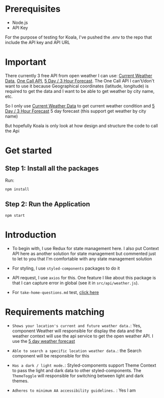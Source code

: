 # Prerequisites
* Node.js
* API Key

For the purpose of testing for Koala, I've pushed the .env to the repo that include the API key and API URL

# Important

There currently 3 free API from open weather I can use: [Current Weather Data](https://openweathermap.org/current), [One Call API](https://openweathermap.org/api/one-call-api), [5 Day / 3 Hour Forecast](https://openweathermap.org/forecast5). The One Call API I can't/don't want to use it because Geographical coordinates (latitude, longitude) is required to get the data and I want to be able to get weather by city name, etc.

So I only use [Current Weather Data](https://openweathermap.org/current) to get current weather condition and [5 Day / 3 Hour Forecast](https://openweathermap.org/forecast5) 5 day forecast (this support get weather by city name)

But hopefully Koala is only look at how design and structure the code to call the Api

# Get started

## Step 1: Install all the packages
Run:
```
npm install
```

## Step 2: Run the Application
```
npm start
```

# Introduction

* To begin with, I use Redux for state management here. I also put Context API here as another solution for state management but commented just to let to you that I'm comfortable with any state management solution

* For styling, I use `styled-components` packages to do it

* API request, I use `axios` for this. One feature I like about this package is that I can capture error in global (see it in `src/api/weather.js`). 

* For `take-home-questions.md` test, [click here](https://github.com/joelNguyenn1010/test)

# Requirements matching

* `Shows your location's current and future weather data.`: Yes, component Weather will responsible for display the data and the weather context will use the api service to get the open weather API. I use the [5 day weather forecast](https://openweathermap.org/forecast5)
 
* `Able to search a specific location weather data.`: the Search component will be responsible for this

* `Has a dark / light mode.`: Styled-components support Theme Context to pass the light and dark data to other styled-components. The `ThemeToggle` will responsible for switching between light and dark themes.

* `Adheres to minimum AA accessibility guidelines.` : Yes I am